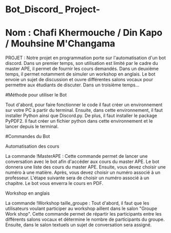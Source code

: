 # Bot_Discord_ Project-
# Nom : Chafi Khermouche / Din Kapo / Mouhsine M'Changama
PROJET : Notre projet en programmation porte sur l'automatisation d'un bot discord. Dans un premier temps, son utilisation est limité par le cadre du master APE, il permet de fournir les cours demandés. Dans un deuxième temps, il permet notamment de simuler un workshop en anglais. Le bot envoie un sujet de discussion et ouvre différentes salons vocaux pour permettre aux étudiants de discuter. Dans un troisième temps... 

#Méthode pour utiliser le Bot 

Tout d'abord, pour faire fonctionner le code il faut créer un environnement sur votre PC à partir du terminal. Ensuite, dans cette environnement, il faut installer Python ainsi que Discord.py. De plus, il faut installer le package PyPDF2. Il faut créer un fichier python dans cette environnement et le lancer depuis le terminal. 

#Commandes du Bot

Automatisation des cours

La commande !MasterAPE : Cette commande permet de lancer une conversation avec le bot afin d'accéder aux cours du master APE. Le bot donnera une liste des cours du master APE. Ensuite, vous devez choisir une numéro à une matière. Après, vous devez choisir un numéro associé à un professeur. L'étape suivante sera de choisir un numéro associé à un chapitre. Le bot vous enverra le cours en PDF.

Workshop en anglais

La commande !Workshop taille_groupe : Tout d'abord, il faut que les utilisateurs voulant participer au workshop aillent dans le salon "Groupe Work shop". Cette commande permet de répartir les participants entre les différents salons vocaux et détermine le nombre de participants du groupe. Ensuite, dans le salon textuels un sujet de conversation sera assigné.   



